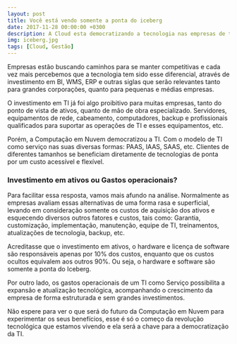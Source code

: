 ```yaml
---
layout: post
title: Você está vendo somente a ponta do iceberg
date: 2017-11-28 00:00:00 +0300
description: A Cloud esta democratizando a tecnologia nas empresas de todos os tamanhos.
img: iceberg.jpg
tags: [Cloud, Gestão]
---
```

Empresas estão buscando caminhos para se manter competitivas e cada vez mais percebemos que a tecnologia tem sido esse diferencial, através de investimento em BI, WMS, ERP e outras siglas que serão relevantes tanto para grandes corporações, quanto para pequenas e médias empresas.

O investimento em TI já foi algo proibitivo para muitas empresas, tanto do ponto de vista de ativos, quanto de mão de obra especializado. Servidores, equipamentos de rede, cabeamento, computadores, backup e profissionais qualificados para suportar as operações de TI e esses equipamentos, etc.

Porém, a Computação em Nuvem democratizou a TI. Com o modelo de TI como serviço nas suas diversas formas: PAAS, IAAS, SAAS, etc. Clientes de diferentes tamanhos se beneficiam diretamente de tecnologias de ponta por um custo acessível e flexível.

### Investimento em ativos ou Gastos operacionais?

Para facilitar essa resposta, vamos mais afundo na análise. Normalmente as empresas avaliam essas alternativas de uma forma rasa e superficial, levando em consideração somente os custos de aquisição dos ativos e esquecendo diversos outros fatores e custos, tais como: Garantia, customização, implementação, manutenção, equipe de TI, treinamentos, atualizações de tecnologia, backup, etc.

Acreditasse que o investimento em ativos, o hardware e licença de software são responsáveis apenas por 10% dos custos, enquanto que os custos ocultos equivalem aos outros 90%. Ou seja, o hardware e software são somente a ponta do Iceberg.

Por outro lado, os gastos operacionais de um TI como Serviço possibilita a expansão e atualização tecnológica, acompanhando o crescimento da empresa de forma estruturada e sem grandes investimentos.

Não espere para ver o que será do futuro da Computação em Nuvem para experimentar os seus benefícios, esse é só o começo da revolução tecnológica que estamos vivendo e ela será a chave para a democratização da TI. 